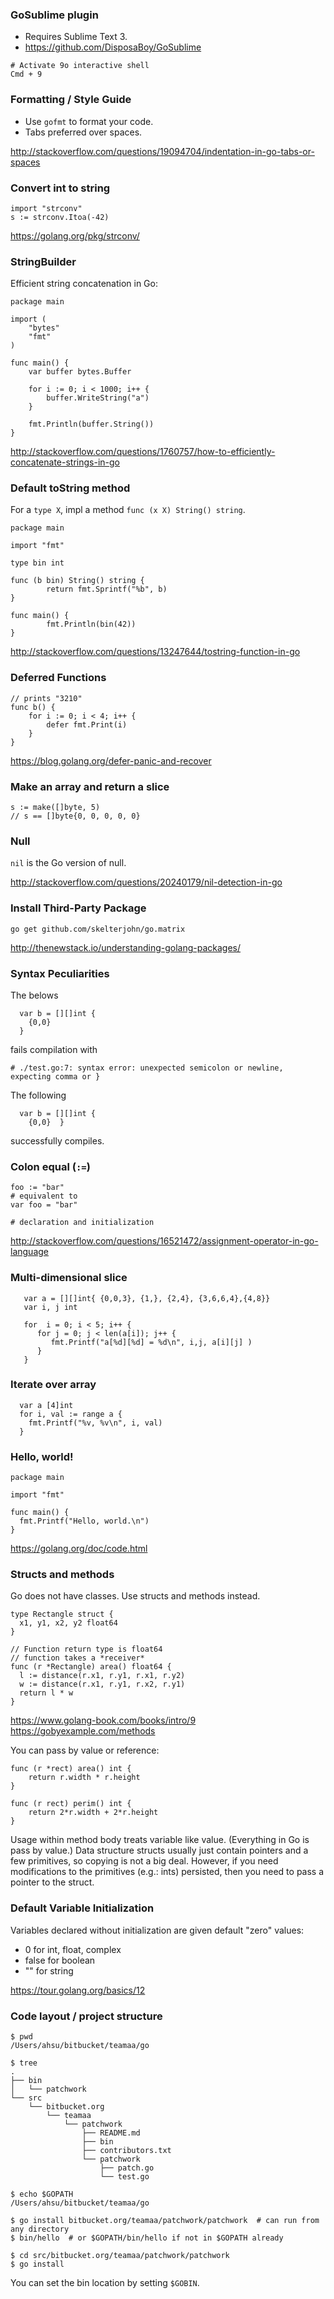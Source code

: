 ### GoSublime plugin
* Requires Sublime Text 3.
* https://github.com/DisposaBoy/GoSublime

```
# Activate 9o interactive shell
Cmd + 9
```


### Formatting / Style Guide

* Use `gofmt` to format your code.
* Tabs preferred over spaces.

http://stackoverflow.com/questions/19094704/indentation-in-go-tabs-or-spaces


### Convert int to string
```
import "strconv"
s := strconv.Itoa(-42)
```
https://golang.org/pkg/strconv/


### StringBuilder
Efficient string concatenation in Go:
```
package main

import (
    "bytes"
    "fmt"
)

func main() {
    var buffer bytes.Buffer

    for i := 0; i < 1000; i++ {
        buffer.WriteString("a")
    }

    fmt.Println(buffer.String())
}
```
http://stackoverflow.com/questions/1760757/how-to-efficiently-concatenate-strings-in-go


### Default toString method
For a `type X`, impl a method `func (x X) String() string`.
```
package main

import "fmt"

type bin int

func (b bin) String() string {
        return fmt.Sprintf("%b", b)
}

func main() {
        fmt.Println(bin(42))
}
```
http://stackoverflow.com/questions/13247644/tostring-function-in-go


### Deferred Functions
```
// prints "3210"
func b() {
    for i := 0; i < 4; i++ {
        defer fmt.Print(i)
    }
}
```
https://blog.golang.org/defer-panic-and-recover


### Make an array and return a slice
```
s := make([]byte, 5)
// s == []byte{0, 0, 0, 0, 0}
```


### Null
`nil` is the Go version of null.

http://stackoverflow.com/questions/20240179/nil-detection-in-go


### Install Third-Party Package
```
go get github.com/skelterjohn/go.matrix
```
http://thenewstack.io/understanding-golang-packages/


### Syntax Peculiarities
The belows
```
  var b = [][]int {
    {0,0}
  }
```
fails compilation with
```
# ./test.go:7: syntax error: unexpected semicolon or newline, expecting comma or }
```

The following
```
  var b = [][]int {
    {0,0}  }
```
successfully compiles.


### Colon equal (`:=`)
```
foo := "bar"
# equivalent to
var foo = "bar"

# declaration and initialization
```
http://stackoverflow.com/questions/16521472/assignment-operator-in-go-language


### Multi-dimensional slice
```
   var a = [][]int{ {0,0,3}, {1,}, {2,4}, {3,6,6,4},{4,8}}
   var i, j int

   for  i = 0; i < 5; i++ {
      for j = 0; j < len(a[i]); j++ {
         fmt.Printf("a[%d][%d] = %d\n", i,j, a[i][j] )
      }
   }
```


### Iterate over array
```
  var a [4]int
  for i, val := range a {
    fmt.Printf("%v, %v\n", i, val)
  }
```


### Hello, world!
```
package main

import "fmt"

func main() {
  fmt.Printf("Hello, world.\n")
}
```
https://golang.org/doc/code.html


### Structs and methods
Go does not have classes. Use structs and methods instead.
```
type Rectangle struct {
  x1, y1, x2, y2 float64
}

// Function return type is float64
// function takes a *receiver*
func (r *Rectangle) area() float64 {
  l := distance(r.x1, r.y1, r.x1, r.y2)
  w := distance(r.x1, r.y1, r.x2, r.y1)
  return l * w
}
```
https://www.golang-book.com/books/intro/9
https://gobyexample.com/methods

You can pass by value or reference:
```
func (r *rect) area() int {
    return r.width * r.height
}

func (r rect) perim() int {
    return 2*r.width + 2*r.height
}
```
Usage within method body treats variable like value. (Everything in Go is pass by value.) Data structure structs usually just contain pointers and a few primitives, so copying is not a big deal. However, if you need modifications to the primitives (e.g.: ints) persisted, then you need to pass a pointer to the struct.


### Default Variable Initialization
Variables declared without initialization are given default "zero" values:
* 0 for int, float, complex
* false for boolean
* "" for string

https://tour.golang.org/basics/12


### Code layout / project structure

```
$ pwd
/Users/ahsu/bitbucket/teamaa/go

$ tree
.
├── bin
│   └── patchwork
└── src
    └── bitbucket.org
        └── teamaa
            └── patchwork
                ├── README.md
                ├── bin
                ├── contributors.txt
                └── patchwork
                    ├── patch.go
                    └── test.go

$ echo $GOPATH
/Users/ahsu/bitbucket/teamaa/go

$ go install bitbucket.org/teamaa/patchwork/patchwork  # can run from any directory
$ bin/hello  # or $GOPATH/bin/hello if not in $GOPATH already

$ cd src/bitbucket.org/teamaa/patchwork/patchwork
$ go install
```

You can set the bin location by setting `$GOBIN`.